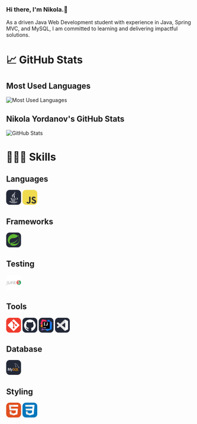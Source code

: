 ### Hi there, I'm Nikola.👋
As a driven Java Web Development student with experience in Java, Spring MVC, and MySQL, I am committed to learning and delivering impactful solutions.

# 📈 GitHub Stats

## Most Used Languages
![Most Used Languages](https://github-readme-stats.vercel.app/api/top-langs/?username=NikolaYordanov94&theme=dark&layout=compact)

## Nikola Yordanov's GitHub Stats
![GitHub Stats](https://github-readme-stats.vercel.app/api?username=NikolaYordanov94&show_icons=true&theme=dark)

# 👨🏻‍💻 Skills

## Languages
<p align="left">
  <img src="https://github.com/tandpfun/skill-icons/blob/main/icons/Java-Dark.svg" width="40" height="40" alt="Java">
  <img src="https://github.com/tandpfun/skill-icons/blob/main/icons/JavaScript.svg" width="40" height="40" alt="JavaScript">
</p>

## Frameworks
<p align="left">
  <img src="https://github.com/tandpfun/skill-icons/blob/main/icons/Spring-Dark.svg" width="40" height="40" alt="Spring">
</p>

## Testing
<p align="left">
  <img src="https://github.com/devicons/devicon/blob/develop/icons/junit/junit-original-wordmark.svg" width="40" height="40" alt="JUnit">
</p>

## Tools
<p align="left">
  <img src="https://github.com/tandpfun/skill-icons/blob/main/icons/Git.svg" width="40" height="40" alt="Git">
  <img src="https://github.com/tandpfun/skill-icons/blob/main/icons/Github-Dark.svg" width="40" height="40" alt="GitHub">
  <img src="https://github.com/tandpfun/skill-icons/blob/main/icons/Idea-Dark.svg" width="40" height="40" alt="IntelliJ IDEA">
  <img src="https://github.com/tandpfun/skill-icons/blob/main/icons/VSCode-Dark.svg" width="40" height="40" alt="Visual Studio Code">
</p>

## Database
<p align="left">
  <img src="https://github.com/tandpfun/skill-icons/blob/main/icons/MySQL-Dark.svg" width="40" height="40" alt="SQL Server">
</p>

## Styling
<p align="left">
  <img src="https://github.com/tandpfun/skill-icons/blob/main/icons/HTML.svg" width="40" height="40" alt="HTML5">
  <img src="https://github.com/tandpfun/skill-icons/blob/main/icons/CSS.svg" width="40" height="40" alt="CSS3">
</p>
